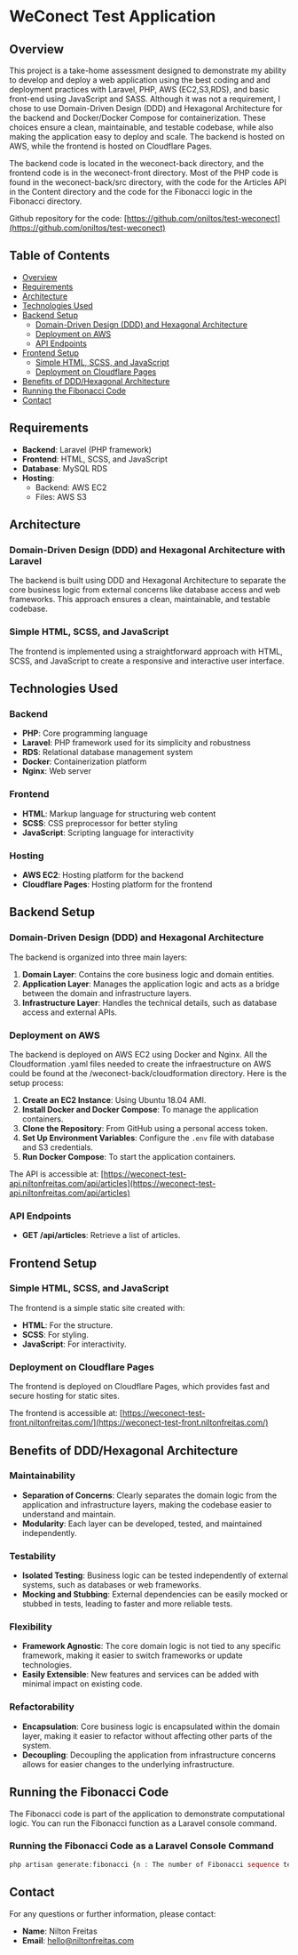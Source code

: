 # WeConect Test Application

## Overview

This project is a take-home assessment designed to demonstrate my ability to develop and deploy a web application using the best coding and and deployment practices with Laravel, PHP, AWS (EC2,S3,RDS), and basic front-end using JavaScript and SASS. Although it was not a requirement, I chose to use Domain-Driven Design (DDD) and Hexagonal Architecture for the backend and Docker/Docker Compose for containerization. These choices ensure a clean, maintainable, and testable codebase, while also making the application easy to deploy and scale. The backend is hosted on AWS, while the frontend is hosted on Cloudflare Pages.

The backend code is located in the weconect-back directory, and the frontend code is in the weconect-front directory. Most of the PHP code is found in the weconect-back/src directory, with the code for the Articles API in the Content directory and the code for the Fibonacci logic in the Fibonacci directory.

Github repository for the code: [https://github.com/oniltos/test-weconect](https://github.com/oniltos/test-weconect)


## Table of Contents

- [Overview](#overview)
- [Requirements](#requirements)
- [Architecture](#architecture)
- [Technologies Used](#technologies-used)
- [Backend Setup](#backend-setup)
  - [Domain-Driven Design (DDD) and Hexagonal Architecture](#domain-driven-design-ddd-and-hexagonal-architecture)
  - [Deployment on AWS](#deployment-on-aws)
  - [API Endpoints](#api-endpoints)
- [Frontend Setup](#frontend-setup)
  - [Simple HTML, SCSS, and JavaScript](#simple-html-scss-and-javascript)
  - [Deployment on Cloudflare Pages](#deployment-on-cloudflare-pages)
- [Benefits of DDD/Hexagonal Architecture](#benefits-of-dddhexagonal-architecture)
- [Running the Fibonacci Code](#running-the-fibonacci-code)
- [Contact](#contact)

## Requirements

- **Backend**: Laravel (PHP framework)
- **Frontend**: HTML, SCSS, and JavaScript
- **Database**: MySQL RDS
- **Hosting**:
  - Backend: AWS EC2
  - Files: AWS S3

## Architecture

### Domain-Driven Design (DDD) and Hexagonal Architecture with Laravel

The backend is built using DDD and Hexagonal Architecture to separate the core business logic from external concerns like database access and web frameworks. This approach ensures a clean, maintainable, and testable codebase.

### Simple HTML, SCSS, and JavaScript

The frontend is implemented using a straightforward approach with HTML, SCSS, and JavaScript to create a responsive and interactive user interface.

## Technologies Used

### Backend

- **PHP**: Core programming language
- **Laravel**: PHP framework used for its simplicity and robustness
- **RDS**: Relational database management system
- **Docker**: Containerization platform
- **Nginx**: Web server

### Frontend

- **HTML**: Markup language for structuring web content
- **SCSS**: CSS preprocessor for better styling
- **JavaScript**: Scripting language for interactivity

### Hosting

- **AWS EC2**: Hosting platform for the backend
- **Cloudflare Pages**: Hosting platform for the frontend

## Backend Setup

### Domain-Driven Design (DDD) and Hexagonal Architecture

The backend is organized into three main layers:

1. **Domain Layer**: Contains the core business logic and domain entities.
2. **Application Layer**: Manages the application logic and acts as a bridge between the domain and infrastructure layers.
3. **Infrastructure Layer**: Handles the technical details, such as database access and external APIs.

### Deployment on AWS

The backend is deployed on AWS EC2 using Docker and Nginx. All the Cloudformation .yaml files needed to create the infraestructure on AWS could be found at the /weconect-back/cloudformation directory. Here is the setup process:

1. **Create an EC2 Instance**: Using Ubuntu 18.04 AMI.
2. **Install Docker and Docker Compose**: To manage the application containers.
3. **Clone the Repository**: From GitHub using a personal access token.
4. **Set Up Environment Variables**: Configure the `.env` file with database and S3 credentials.
5. **Run Docker Compose**: To start the application containers.

The API is accessible at: [https://weconect-test-api.niltonfreitas.com/api/articles](https://weconect-test-api.niltonfreitas.com/api/articles)

### API Endpoints

- **GET /api/articles**: Retrieve a list of articles.

## Frontend Setup

### Simple HTML, SCSS, and JavaScript

The frontend is a simple static site created with:

- **HTML**: For the structure.
- **SCSS**: For styling.
- **JavaScript**: For interactivity.

### Deployment on Cloudflare Pages

The frontend is deployed on Cloudflare Pages, which provides fast and secure hosting for static sites.

The frontend is accessible at: [https://weconect-test-front.niltonfreitas.com/](https://weconect-test-front.niltonfreitas.com/)

## Benefits of DDD/Hexagonal Architecture

### Maintainability

- **Separation of Concerns**: Clearly separates the domain logic from the application and infrastructure layers, making the codebase easier to understand and maintain.
- **Modularity**: Each layer can be developed, tested, and maintained independently.

### Testability

- **Isolated Testing**: Business logic can be tested independently of external systems, such as databases or web frameworks.
- **Mocking and Stubbing**: External dependencies can be easily mocked or stubbed in tests, leading to faster and more reliable tests.

### Flexibility

- **Framework Agnostic**: The core domain logic is not tied to any specific framework, making it easier to switch frameworks or update technologies.
- **Easily Extensible**: New features and services can be added with minimal impact on existing code.

### Refactorability

- **Encapsulation**: Core business logic is encapsulated within the domain layer, making it easier to refactor without affecting other parts of the system.
- **Decoupling**: Decoupling the application from infrastructure concerns allows for easier changes to the underlying infrastructure.

## Running the Fibonacci Code

The Fibonacci code is part of the application to demonstrate computational logic. You can run the Fibonacci function as a Laravel console command.

### Running the Fibonacci Code as a Laravel Console Command
```php
php artisan generate:fibonacci {n : The number of Fibonacci sequence terms to generate}
```

## Contact

For any questions or further information, please contact:

- **Name**: Nilton Freitas
- **Email**: [hello@niltonfreitas.com](mailto:hello@niltonfreitas.com)
